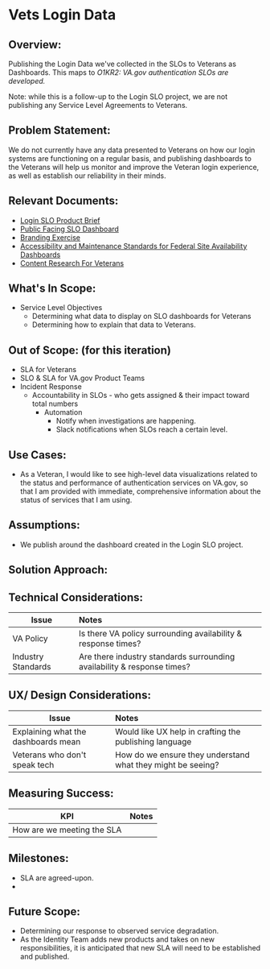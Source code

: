 # Vets Login Data

## Overview: 
Publishing the Login Data we've collected in the SLOs to Veterans as Dashboards. This maps to _O1KR2: VA.gov authentication SLOs are developed._

Note: while this is a follow-up to the Login SLO project, we are not publishing any Service Level Agreements to Veterans.

## Problem Statement: 
We do not currently have any data presented to Veterans on how our login systems are functioning on a regular basis, and publishing dashboards to the Veterans will help us monitor and improve the Veteran login experience, as well as establish our reliability in their minds.

## Relevant Documents:
* [Login SLO Product Brief](https://github.com/department-of-veterans-affairs/va.gov-team/blob/master/products/identity/Products/Product%20Briefs/Login%20SLO.md)
* [Public Facing SLO Dashboard](https://app.ddog-gov.com/sb/f327ad72-c02a-11ec-a50a-da7ad0900007-df6fa7bc92140323ffecbf4e10b16346?refresh_mode=sliding&from_ts=1710016052679&to_ts=1712608052679&live=true)
* [Branding Exercise](https://docs.google.com/presentation/d/1Q3WnJY-0fJ3HcuYNptZnAbJaWUGK3FGCkvH19AJYFJo/edit#slide=id.g2c630c18cda_1_141)
* [Accessibility and Maintenance Standards for Federal Site Availability Dashboards](https://github.com/department-of-veterans-affairs/va.gov-team/blob/master/products/identity/Research/2024-03%20Service%20Level%20Objectives/2024-03%20Accessibility%20and%20federal%20regulation%20compliance%20with%20dashboards.md)
* [Content Research For Veterans](https://github.com/department-of-veterans-affairs/va.gov-team/blob/master/products/identity/Research/2024-03%20Service%20Level%20Objectives/Content%20research%20for%20Veterans.md)



## What's In Scope: 
* Service Level Objectives
  * Determining what data to display on SLO dashboards for Veterans
  * Determining how to explain that data to Veterans.



## Out of Scope: (for this iteration)
* SLA for Veterans
* SLO & SLA for VA.gov Product Teams
* Incident Response
  * Accountability in SLOs - who gets assigned & their impact toward total numbers
    * Automation
      * Notify when investigations are happening.
      * Slack notifications when SLOs reach a certain level.


## Use Cases:
- As a Veteran, I would like to see high-level data visualizations related to the status and performance of authentication services on VA.gov, so that I am provided with immediate, comprehensive information about the status of services that I am using. 



## Assumptions:
- We publish around the dashboard created in the Login SLO project.


## Solution Approach: 



  
## Technical Considerations:
| Issue         | Notes         | 
| ------------- |:-------------| 
| VA Policy |  Is there VA policy surrounding availability & response times?     |
| Industry Standards |  Are there industry standards surrounding availability & response times?     |

## UX/ Design Considerations:
| Issue         | Notes         | 
| ------------- |:------------- | 
| Explaining what the dashboards mean |   Would like UX help in crafting the publishing language          |
| Veterans who don't speak tech | How do we ensure they understand what they might be seeing? |


## Measuring Success:
| KPI           | Notes         | 
| ------------- |:-------------| 
| How are we meeting the SLA  |    |




## Milestones:
* SLA are agreed-upon.
* 



## Future Scope:
* Determining our response to observed service degradation.
* As the Identity Team adds new products and takes on new responsibilities, it is anticipated that new SLA will need to be established and published.
